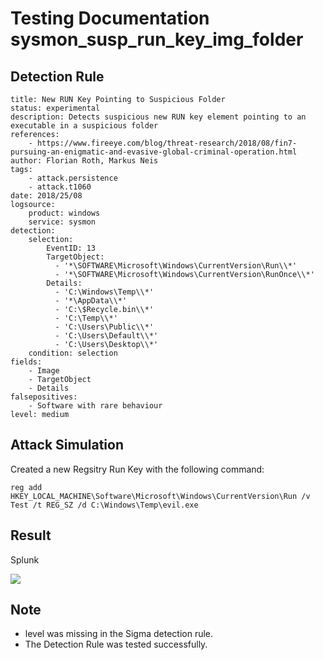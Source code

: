 # Testing Documentation sysmon_susp_run_key_img_folder

## Detection Rule
```
title: New RUN Key Pointing to Suspicious Folder
status: experimental
description: Detects suspicious new RUN key element pointing to an executable in a suspicious folder
references:
    - https://www.fireeye.com/blog/threat-research/2018/08/fin7-pursuing-an-enigmatic-and-evasive-global-criminal-operation.html
author: Florian Roth, Markus Neis
tags:
    - attack.persistence
    - attack.t1060
date: 2018/25/08
logsource:
    product: windows
    service: sysmon
detection:
    selection:
        EventID: 13
        TargetObject: 
          - '*\SOFTWARE\Microsoft\Windows\CurrentVersion\Run\\*'
          - '*\SOFTWARE\Microsoft\Windows\CurrentVersion\RunOnce\\*'
        Details:
          - 'C:\Windows\Temp\\*'
          - '*\AppData\\*'
          - 'C:\$Recycle.bin\\*'
          - 'C:\Temp\\*'
          - 'C:\Users\Public\\*'
          - 'C:\Users\Default\\*'
          - 'C:\Users\Desktop\\*'
    condition: selection
fields:
    - Image
    - TargetObject
    - Details
falsepositives:
    - Software with rare behaviour
level: medium
```

## Attack Simulation
Created a new Regsitry Run Key with the following command:
```
reg add HKEY_LOCAL_MACHINE\Software\Microsoft\Windows\CurrentVersion\Run /v Test /t REG_SZ /d C:\Windows\Temp\evil.exe
```

## Result

Splunk

![](https://github.com/P4T12ICK/Sigma-Rule-Repository/blob/master/screenshots/sysmon_susp_run_key_img_folder_test.png)

## Note
- level was missing in the Sigma detection rule.
- The Detection Rule was tested successfully.






